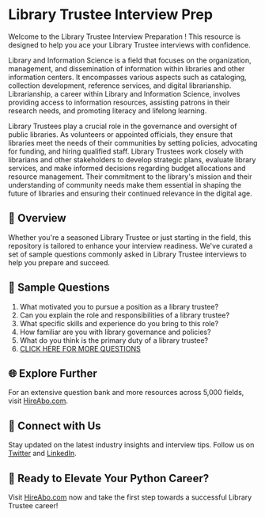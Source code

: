 # Library Trustee Interview Prep

Welcome to the Library Trustee Interview Preparation ! This resource is designed to help you ace your Library Trustee interviews with confidence.

Library and Information Science is a field that focuses on the organization, management, and dissemination of information within libraries and other information centers. It encompasses various aspects such as cataloging, collection development, reference services, and digital librarianship. Librarianship, a career within Library and Information Science, involves providing access to information resources, assisting patrons in their research needs, and promoting literacy and lifelong learning. 

Library Trustees play a crucial role in the governance and oversight of public libraries. As volunteers or appointed officials, they ensure that libraries meet the needs of their communities by setting policies, advocating for funding, and hiring qualified staff. Library Trustees work closely with librarians and other stakeholders to develop strategic plans, evaluate library services, and make informed decisions regarding budget allocations and resource management. Their commitment to the library's mission and their understanding of community needs make them essential in shaping the future of libraries and ensuring their continued relevance in the digital age.

## 🚀 Overview

Whether you're a seasoned Library Trustee or just starting in the field, this repository is tailored to enhance your interview readiness. We've curated a set of sample questions commonly asked in Library Trustee interviews to help you prepare and succeed.

## 📝 Sample Questions

1. What motivated you to pursue a position as a library trustee?
2. Can you explain the role and responsibilities of a library trustee?
3. What specific skills and experience do you bring to this role?
4. How familiar are you with library governance and policies?
5. What do you think is the primary duty of a library trustee?
6. [CLICK HERE FOR MORE QUESTIONS](https://hireabo.com/job/18_0_41/Library%20Trustee)

## 🌐 Explore Further

For an extensive question bank and more resources across 5,000 fields, visit [HireAbo.com](https://www.hireabo.com).

## 📱 Connect with Us

Stay updated on the latest industry insights and interview tips. Follow us on [Twitter](https://twitter.com/hireabo) and [LinkedIn](https://www.linkedin.com/in/hire-abo-3609972a8/).

## 🚀 Ready to Elevate Your Python Career?

Visit [HireAbo.com](https://www.hireabo.com) now and take the first step towards a successful Library Trustee career!